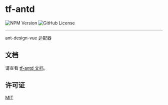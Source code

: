 # tf-antd

![NPM Version](https://img.shields.io/npm/v/tf-antd)
![GitHub License](https://img.shields.io/github/license/yuhengshen/tf)

---

ant-design-vue 适配器

## 文档

请查看 [tf-antd 文档](https://tf-docs.yhs.ink/tf-antd/introduction.html)。

## 许可证

[MIT](../../LICENSE)
